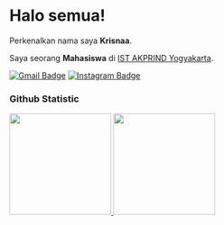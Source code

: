 # Halo semua! 
 
Perkenalkan nama saya **Krisnaa**.<br>
 
Saya seorang **Mahasiswa** di [IST AKPRIND Yogyakarta](https://www.akprind.ac.id/).<br>

[![Gmail Badge](https://img.shields.io/badge/-muhkrisnautama@gmail.com-c14438?style=flat&logo=Gmail&logoColor=white)](mailto:muhkrisnautama.com "Connect via Email")
[![Instagram Badge](https://img.shields.io/badge/-@tammhh._-00acee?style=flat&logo=Instagram&labelColor=purple&logoColor=white)](https://instagram.com/tammhh._/ "Follow on Instagram")


### Github Statistic
<p align="left">
<a href="https://github.com/tamtammmmm">
  <img height="180em" src="https://github-readme-stats-eight-theta.vercel.app/api?username=tamtammmmm&show_icons=true&theme=algolia&include_all_commits=true&count_private=true"/>
  <img height="180em" src="https://github-readme-stats-eight-theta.vercel.app/api/top-langs/?username=tamtammmmm&layout=compact&langs_count=8&theme=algolia"/>
</a>
</p>
